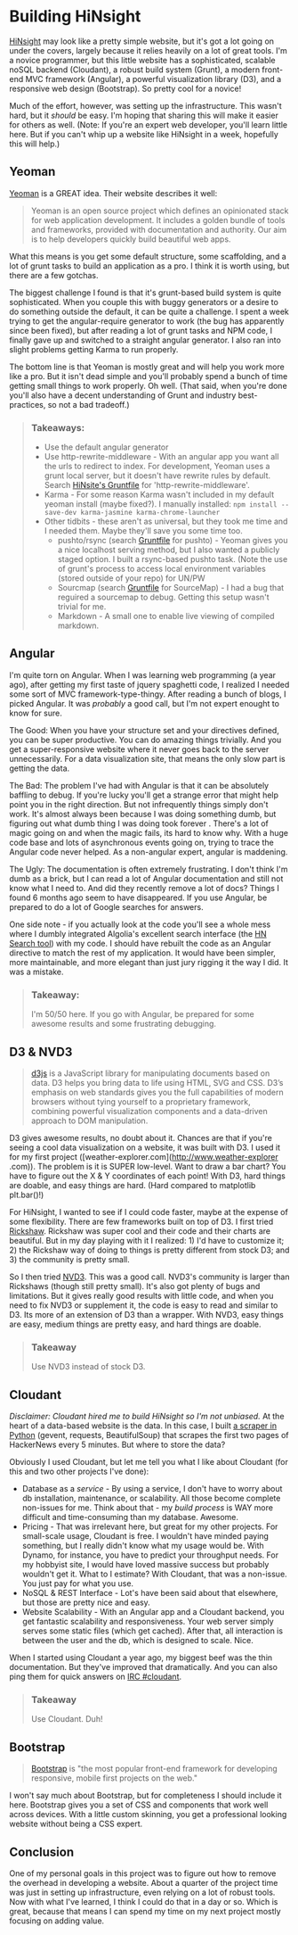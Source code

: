 # Building HiNsight
[HiNsight](http://hnstage.k2company.com/) may look like a pretty simple website, but it's got a lot going on under
the covers, largely because it relies heavily on a lot of great tools. I'm a novice programmer,
but this little website has a sophisticated, scalable noSQL backend (Cloudant), a robust build system (Grunt),
a modern front-end MVC framework (Angular), a powerful visualization library (D3), and a responsive web design (Bootstrap).  So pretty cool for a novice!

Much of the effort, however, was setting up the infrastructure. This wasn't hard, but it *should* be easy. I'm hoping
 that sharing this will make it easier for others as well.  (Note: If you're an expert web developer,
 you'll learn little here. But if you can't whip up a website like HiNsight in a week, hopefully this will help.)

## Yeoman
[Yeoman](http://yeoman.io/) is a GREAT idea. Their website describes it well:

> Yeoman is an open source project which defines an opinionated stack for web application development. It includes a
golden bundle of tools and frameworks, provided with documentation and authority. Our aim is to help developers quickly build beautiful web apps.

What this means is you get some default structure, some scaffolding, and a lot of grunt tasks to build an application
as a pro. I think it is worth using, but there are a few gotchas.

The biggest challenge I found is that it's
grunt-based build system is quite sophisticated.  When you couple this with buggy generators or a desire to do
something outside the default, it can be quite a challenge. I spent a week trying to get the angular-require
generator to work (the bug has apparently since been fixed), but after reading a lot of grunt tasks and NPM code,
I finally gave up and switched to a straight angular generator. I also ran into slight problems getting Karma to run
properly.

The bottom line is that Yeoman is mostly great and will help you work more like a pro. But it isn't dead simple and
you'll probably spend a bunch of time getting small things to work properly.  Oh well. (That said, when you're done you'll also have a decent understanding of Grunt and industry best-practices, so not a bad tradeoff.)

> ### Takeaways:
> * Use the default angular generator
> * Use http-rewrite-middleware - With an angular app you want all the urls to redirect to index. For development,
Yeoman uses a grunt local server, but it doesn't have rewrite rules by default.  Search [HiNsite's Gruntfile](https://github.com/rr326/HiNsight/blob/master/Gruntfile.js) for
'http-rewrite-middleware'.
> * Karma - For some reason Karma wasn't included in my default yeoman install (maybe fixed?).  I manually installed:
 `npm install --save-dev karma-jasmine karma-chrome-launcher`
> * Other tidbits - these aren't as universal, but they took me time and I needed them. Maybe they'll save you some
time too.
>   * pushto/rsync (search [Gruntfile](https://github.com/rr326/HiNsight/blob/master/Gruntfile.js) for pushto) - Yeoman gives you a nice localhost serving method,
but I also wanted a publicly staged option. I built a rsync-based pushto task. (Note the use of grunt's process to
access local environment variables (stored outside of your repo) for UN/PW
>   * Sourcmap (search [Gruntfile](https://github.com/rr326/HiNsight/blob/master/Gruntfile.js) for SourceMap) - I had a bug that reguired a sourcemap to debug. Getting this setup wasn't
trivial for me.
>   * Markdown - A small one to enable live viewing of compiled markdown.

## Angular
I'm quite torn on Angular.  When I was learning web programming (a year ago), after getting my first taste of jquery
spaghetti code, I realized I needed some sort of MVC framework-type-thingy.  After reading a bunch of blogs,
I picked Angular.  It was *probably* a good call, but I'm not expert enought to know for sure.

The Good: When you have your structure set and your directives defined, you can be super productive. You can do
amazing things trivially. And you get a super-responsive website where it never goes back to the server unnecessarily. For a data visualization site, that means the only slow part is getting the data.

The Bad: The problem I've had with Angular is that it can be absolutely baffling to debug.  If you're lucky you'll
get a strange error that might help point you in the right direction. But not infrequently things simply don't work.
It's almost always been because I was doing something dumb, but figuring out what dumb thing I was doing took forever
.  There's a lot of magic going on and when the magic fails, its hard to know why.  With a huge code base and lots of
 asynchronous events going on, trying to trace the Angular code never helped.  As a non-angular expert,
 angular is maddening.

The Ugly: The documentation is often extremely frustrating.  I don't think I'm dumb as a brick,
but I can read a lot of Angular documentation and still not know what I need to. And did they recently remove a lot
of docs? Things I found 6 months ago seem to have disappeared.  If you use Angular,
be prepared to do a lot of Google searches for answers.

One side note - if you actually look at the code you'll see a whole mess where I dumbly integrated Algolia's
excellent search interface (the [HN Search tool](https://hn.algolia.com)) with my code. I should have rebuilt the code as an Angular directive
 to match the rest of my application. It would have been simpler, more maintainable, and more elegant than just jury rigging it the way I did. It was a mistake.

> ### Takeaway:
> I'm 50/50 here. If you go with Angular, be prepared for some awesome results and some frustrating debugging.

## D3 & NVD3
> [d3js](http://d3js.org/) is a JavaScript library for manipulating documents based on data. D3 helps you bring data to life using HTML, SVG and CSS. D3’s emphasis on web standards gives you the full capabilities of modern browsers without tying yourself to a proprietary framework, combining powerful visualization components and a data-driven approach to DOM manipulation.

D3 gives awesome results, no doubt about it.  Chances are that if you're seeing a cool data visualization on a
website, it was built with D3.  I used it for my first project ([weather-explorer.com](http://www.weather-explorer
.com)).  The problem is it is SUPER low-level.  Want to draw a bar chart? You have to figure out the X & Y coordinates
 of each point!  With D3, hard things are doable, and easy things are hard. (Hard compared to matplotlib plt.bar()!)

For HiNsight, I wanted to see if I could code faster, maybe at the expense of some flexibility.  There are few
frameworks built on top of D3.  I first tried [Rickshaw](http:/code.shutterstock.com/rickshaw).  Rickshaw was super
cool and their code and their charts are beautiful. But in my day playing with it I realized: 1) I'd have to
customize it; 2) the Rickshaw way of doing to things is pretty different from stock D3; and 3) the community is
pretty small.

So I then tried [NVD3](http://nvde3.org).  This was a good call. NVD3's community is larger than Rickshaws (though
still pretty small).  It's also got plenty of bugs and limitations. But it gives really good results with little
code, and when you need to fix NVD3 or supplement it, the code is easy to read and similar to D3. Its more of an
extension of D3 than a wrapper.  With NVD3, easy things are easy, medium things are pretty easy,
and hard things are doable.

> ### Takeaway
> Use NVD3 instead of stock D3.

## Cloudant
*Disclaimer: Cloudant hired me to build HiNsight so I'm not unbiased.*
At the heart of a data-based website is the data.  In this case, I built [a scraper in Python](https://github.com/rr326/HNScraper) (gevent, requests,
BeautifulSoup) that scrapes the first two pages of HackerNews every 5 minutes.  But where to store the data?

Obviously I used Cloudant, but let me tell you what I like about Cloudant (for this and two other projects I've done):

* Database as a *service* - By using a service, I don't have to worry about db installation, maintenance,
or scalability.  All those become complete non-issues for me.  Think about that - my *build process* is WAY more
difficult and time-consuming than my database. Awesome.
* Pricing - That was irrelevant here, but great for my other projects.  For small-scale usage,
Cloudant is free. I wouldn't have minded paying something, but I really didn't know what my usage would be.  With
Dynamo, for instance, you have to predict your throughput needs. For my hobbyist site, I would have loved massive success
but probably
 wouldn't get it. What to I estimate? With Cloudant, that was a non-issue.  You just pay for what you use.
* NoSQL & REST Interface - Lot's have been said about that elsewhere, but those are pretty nice and easy.
* Website Scalability - With an Angular app and a Cloudant backend, you get fantastic scalability and responsiveness.
 Your web server simply serves some static files (which get cached). After that, all interaction is between the user
 and the db, which is designed to scale.  Nice.

When I started using Cloudant a year ago, my biggest beef was the thin documentation.  But they've improved that
dramatically.  And you can also ping them for quick answers on [IRC #cloudant](http://webchat.freenode.net/?channels=cloudant&uio=MTE9MTk117).

> ### Takeaway
> Use Cloudant.  Duh!

## Bootstrap
> [Bootstrap](http://getbootstrap.com) is "the most popular front-end framework for developing responsive,
mobile first projects on the web."

I won't say much about Bootstrap, but for completeness I should include it here. Bootstrap gives you a set of CSS and
 components that work well across devices. With a little custom skinning, you get a professional looking website
 without being a CSS expert.

## Conclusion
One of my personal goals in this project was to figure out how to remove the overhead in developing a website.  About
 a quarter of the project time was just in setting up infrastructure, even relying on a lot of robust tools.  Now
 with what I've learned, I think I could do that in a day or so. Which is great, because that means I can spend my
 time on my next project mostly focusing on adding value.